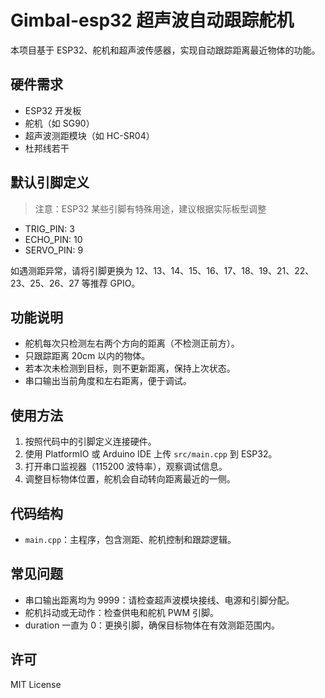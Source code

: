 # Gimbal-esp32 超声波自动跟踪舵机

本项目基于 ESP32、舵机和超声波传感器，实现自动跟踪距离最近物体的功能。

## 硬件需求
- ESP32 开发板
- 舵机（如 SG90）
- 超声波测距模块（如 HC-SR04）
- 杜邦线若干

## 默认引脚定义
> 注意：ESP32 某些引脚有特殊用途，建议根据实际板型调整
- TRIG_PIN: 3
- ECHO_PIN: 10
- SERVO_PIN: 9

如遇测距异常，请将引脚更换为 12、13、14、15、16、17、18、19、21、22、23、25、26、27 等推荐 GPIO。

## 功能说明
- 舵机每次只检测左右两个方向的距离（不检测正前方）。
- 只跟踪距离 20cm 以内的物体。
- 若本次未检测到目标，则不更新距离，保持上次状态。
- 串口输出当前角度和左右距离，便于调试。

## 使用方法
1. 按照代码中的引脚定义连接硬件。
2. 使用 PlatformIO 或 Arduino IDE 上传 `src/main.cpp` 到 ESP32。
3. 打开串口监视器（115200 波特率），观察调试信息。
4. 调整目标物体位置，舵机会自动转向距离最近的一侧。

## 代码结构
- `main.cpp`：主程序，包含测距、舵机控制和跟踪逻辑。

## 常见问题
- 串口输出距离均为 9999：请检查超声波模块接线、电源和引脚分配。
- 舵机抖动或无动作：检查供电和舵机 PWM 引脚。
- duration 一直为 0：更换引脚，确保目标物体在有效测距范围内。

## 许可
MIT License
